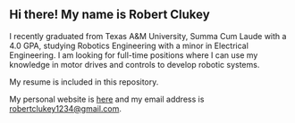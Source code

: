 ## Hi there! My name is Robert Clukey

I recently graduated from Texas A&M University, Summa Cum Laude with a 4.0 GPA, studying Robotics Engineering with a minor in Electrical Engineering.
I am looking for full-time positions where I can use my knowledge in motor drives and controls to develop robotic systems.

My resume is included in this repository.

My personal website is [here](https://people.tamu.edu/~rdc890444) and my email address is robertclukey1234@gmail.com.

<!--
**RClukey/RClukey** is a ✨ _special_ ✨ repository because its `README.md` (this file) appears on your GitHub profile.

Here are some ideas to get you started:

- 🔭 I’m currently working on ...
- 🌱 I’m currently learning ...
- 👯 I’m looking to collaborate on ...
- 🤔 I’m looking for help with ...
- 💬 Ask me about ...
- 📫 How to reach me: ...
- 😄 Pronouns: ...
- ⚡ Fun fact: ...
-->
